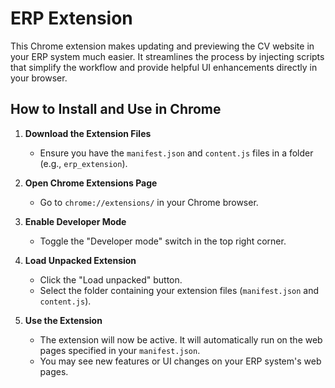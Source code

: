 # ERP Extension

This Chrome extension makes updating and previewing the CV website in your ERP system much easier. It streamlines the process by injecting scripts that simplify the workflow and provide helpful UI enhancements directly in your browser.

## How to Install and Use in Chrome

1. **Download the Extension Files**
   - Ensure you have the `manifest.json` and `content.js` files in a folder (e.g., `erp_extension`).

2. **Open Chrome Extensions Page**
   - Go to `chrome://extensions/` in your Chrome browser.

3. **Enable Developer Mode**
   - Toggle the "Developer mode" switch in the top right corner.

4. **Load Unpacked Extension**
   - Click the "Load unpacked" button.
   - Select the folder containing your extension files (`manifest.json` and `content.js`).

5. **Use the Extension**
   - The extension will now be active. It will automatically run on the web pages specified in your `manifest.json`.
   - You may see new features or UI changes on your ERP system's web pages.
